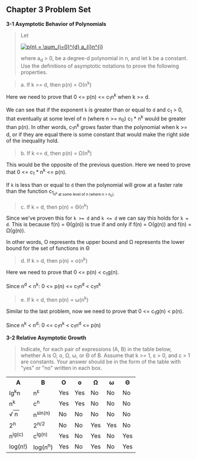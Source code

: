 ## Chapter 3 Problem Set

**3-1 Asymptotic Behavior of Polynomials**

> Let
>
> <a href="https://www.codecogs.com/eqnedit.php?latex=p(n)&space;=&space;\sum_{i=0}^{d}&space;a_{i}n^{i}" target="_blank"><img src="https://latex.codecogs.com/gif.latex?p(n)&space;=&space;\sum_{i=0}^{d}&space;a_{i}n^{i}" title="p(n) = \sum_{i=0}^{d} a_{i}n^{i}" /></a>
>
> where a<sub>d</sub> > 0, be a degree-d polynomial in n, and let k be a constant. Use the definitions of asymptotic notations to prove the following properties.

> a. If k >= d, then p(n) = &Omicron;(n<sup>k</sup>)

Here we need to prove that 0 <= p(n) <= c<sub>1</sub>n<sup>k</sup> when k >= d.

We can see that if the exponent `k` is greater than or equal to `d` and c<sub>1</sub> > 0, that eventually at some level of n (where n >= n<sub>0</sub>) c<sub>1</sub> * n<sup>k</sup> would be greater than p(n). In other words, c<sub>1</sub>n<sup>k</sup> grows faster than the polynomial when k >= d, or if they are equal there is some constant that would make the right side of the inequality hold.

> b. If k <= d, then p(n) = &Omega;(n<sup>k</sup>)

This would be the opposite of the previous question. Here we need to prove that 0 <= c<sub>1</sub> * n<sup>k</sup> <= p(n).

If `k` is less than or equal to `d` then the polynomial will grow at a faster rate than the function c<sub>1<sub>n<sup>k</sup> at some level of n (where n > n<sub>0</sub>).

> c. If k = d, then p(n) = &Theta;(n<sup>k</sup>)

Since we've proven this for `k >= d` and `k <= d` we can say this holds for `k = d`. This is because f(n) = &Theta;(g(n)) is true if and only if f(n) = &Omicron;(g(n)) and f(n) = &Omega;(g(n)).

In other words, &Omicron; represents the upper bound and &Omega; represents the lower bound for the set of functions in &Theta;

> d. If k > d, then p(n) = &omicron;(n<sup>k</sup>)

Here we need to prove that 0 <= p(n) < c<sub>1</sub>g(n).

Since n<sup>d</sup> < n<sup>k</sup>: 0 <= p(n) <= c<sub>1</sub>n<sup>d</sup> < c<sub>1</sub>n<sup>k</sup>

> e. If k < d, then p(n) = &omega;(n<sup>k</sup>)

Similar to the last problem, now we need to prove that 0 <= c<sub>1</sub>g(n) < p(n).

Since n<sup>k</sup> < n<sup>d</sup>: 0 <= c<sub>1</sub>n<sup>k</sup> < c<sub>1</sub>n<sup>d</sup> <= p(n)

**3-2 Relative Asymptotic Growth**

> Indicate, for each pair of expressions (A, B) in the table below, whether A is &Omicron;, &omicron;, &Omega;, &omega;, or &Theta; of B. Assume that k >= 1, &epsilon; > 0, and c > 1 are constants. Your answer should be in the form of the table with "yes" or "no" written in each box.

<table>
  <tr>
    <th>A</th>
    <th>B</th>
    <th>&Omicron;</th>
    <th>&omicron;</th>
    <th>&Omega;</th>
    <th>&omega;</th>
    <th>&Theta;</th>
  </tr>
  <tr>
    <td>lg<sup>k</sup>n</td>
    <td>n<sup>&epsilon;</sup></td>
    <td>Yes</td>
    <td>Yes</td>
    <td>No</td>
    <td>No</td>
    <td>No</td>
  </tr>
  <tr>
    <td>n<sup>k</sup></td>
    <td>c<sup>n</sup></td>
    <td>Yes</td>
    <td>Yes</td>
    <td>No</td>
    <td>No</td>
    <td>No</td>
  </tr>
  <tr>
    <td><span style="white-space: nowrap;">&radic;<span style="text-decoration:overline;">&nbsp;n&nbsp;</span></span></td>
    <td>n<sup>sin(n)</sup></td>
    <td>No</td>
    <td>No</td>
    <td>No</td>
    <td>No</td>
    <td>No</td>
  </tr>
  <tr>
    <td>2<sup>n</sup</td>
    <td>2<sup>n/2</sup></td>
    <td>No</td>
    <td>No</td>
    <td>Yes</td>
    <td>Yes</td>
    <td>No</td>
  </tr>
  <tr>
    <td>n<sup>lg(c)</sup></td>
    <td>c<sup>lg(n)</sup></td>
    <td>Yes</td>
    <td>No</td>
    <td>Yes</td>
    <td>No</td>
    <td>Yes</td>
  </tr>
  <tr>
    <td>log(n!)</td>
    <td>log(n<sup>n</sup>)</td>
    <td>Yes</td>
    <td>No</td>
    <td>Yes</td>
    <td>No</td>
    <td>Yes</td>
  </tr>
</table>
